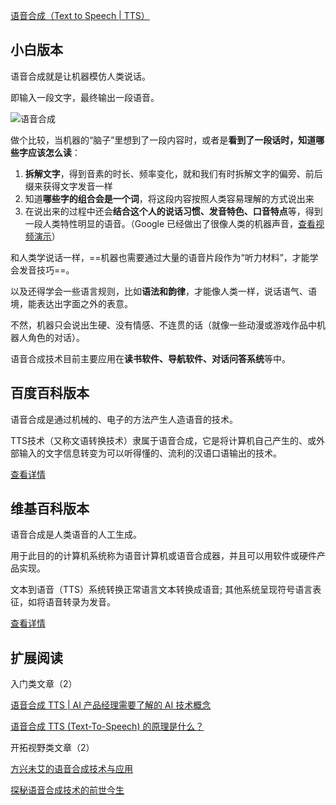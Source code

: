 [语音合成（Text to Speech | TTS）](https://easyai.tech/ai-definition/text-to-speech/)

## 小白版本

语音合成就是让机器模仿人类说话。

即输入一段文字，最终输出一段语音。

![语音合成](http://easy-ai.oss-cn-shanghai.aliyuncs.com/easy-ai/2019/01/tts1.png)



做个比较，当机器的“脑子”里想到了一段内容时，或者是**看到了一段话时，知道哪些字应该怎么读**：

1. **拆解文字**，得到音素的时长、频率变化，就和我们有时拆解文字的偏旁、前后缀来获得文字发音一样
2. 知道**哪些字的组合会是一个词**，将这段内容按照人类容易理解的方式说出来
3. 在说出来的过程中还会**结合这个人的说话习惯、发音特色、口音特点**等，得到一段人类特性明显的语音。（Google 已经做出了很像人类的机器声音，[查看视频演示](https://www.iqiyi.com/w_19rxtvxj29.html)）

和人类学说话一样，==机器也需要通过大量的语音片段作为“听力材料”，才能学会发音技巧==。

以及还得学会一些语言规则，比如**语法和韵律**，才能像人类一样，说话语气、语境，能表达出字面之外的表意。

不然，机器只会说出生硬、没有情感、不连贯的话（就像一些动漫或游戏作品中机器人角色的对话）。

语音合成技术目前主要应用在**读书软件、导航软件、对话问答系统**等中。



## 百度百科版本

语音合成是通过机械的、电子的方法产生人造语音的技术。

TTS技术（又称文语转换技术）隶属于语音合成，它是将计算机自己产生的、或外部输入的文字信息转变为可以听得懂的、流利的汉语口语输出的技术。

[查看详情](https://baike.baidu.com/item/语音合成)

 

## 维基百科版本

语音合成是人类语音的人工生成。

用于此目的的计算机系统称为语音计算机或语音合成器，并且可以用软件或硬件产品实现。

文本到语音（TTS）系统转换正常语言文本转换成语音; 其他系统呈现符号语言表征，如将语音转录为发音。

[查看详情](https://en.wikipedia.org/wiki/Speech_synthesis)

 

## 扩展阅读

入门类文章（2）

[语音合成 TTS | AI 产品经理需要了解的 AI 技术概念](http://www.woshipm.com/pmd/1381081.html)

[语音合成 TTS (Text-To-Speech) 的原理是什么？](https://www.zhihu.com/question/26815523)



开拓视野类文章（2）

[方兴未艾的语音合成技术与应用](https://easyai.tech/blog/tts-tech-application/)

[探秘语音合成技术的前世今生](https://easyai.tech/blog/tts-history/)